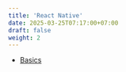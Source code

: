 ```yaml
---
title: 'React Native'
date: 2025-03-25T07:17:00+07:00
draft: false
weight: 2
---
```


- [Basics](./basics)
